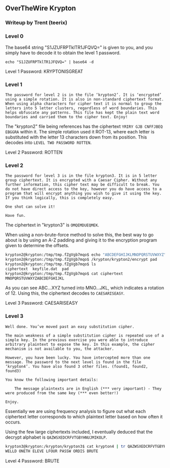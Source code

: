 ## OverTheWire Krypton

### Writeup by Trent (teerix)



### Level 0

The base64 string "S1JZUFRPTklTR1JFQVQ=" is given to you, and you simply have to decode it to obtain the level 1 password.

`echo "S1JZUFRPTklTR1JFQVQ=" | base64 -d`

Level 1 Password: KRYPTONISGREAT



### Level 1

```
The password for level 2 is in the file ‘krypton2’. It is ‘encrypted’ using a simple rotation. It is also in non-standard ciphertext format. When using alpha characters for cipher text it is normal to group the letters into 5 letter clusters, regardless of word boundaries. This helps obfuscate any patterns. This file has kept the plain text word boundaries and carried them to the cipher text. Enjoy!
```

The "krypton2" file being references has the ciphertext `YRIRY GJB CNFFJBEQ EBGGRA` within it. The simple rotation used it ROT-13, where each letter is substituted with the letter 13 characters down from its position. This decodes into `LEVEL TWO PASSWORD ROTTEN`.

Level 2 Password: ROTTEN



### Level 2

```
The password for level 3 is in the file krypton3. It is in 5 letter group ciphertext. It is encrypted with a Caesar Cipher. Without any further information, this cipher text may be difficult to break. You do not have direct access to the key, however you do have access to a program that will encrypt anything you wish to give it using the key. If you think logically, this is completely easy.

One shot can solve it!

Have fun.
```

The ciphertext in "krypton3" is `OMQEMDUEQMEK`.

When using a non-brute-force method to solve this, the best way to go about is by using an A-Z padding and giving it to the encryption program given to determine the offsets.

```sh
krypton2@krypton:/tmp/tmp.fZgVgb7mqo$ echo "ABCDEFGHIJKLMNOPQRSTUVWXYZ" > pad
krypton2@krypton:/tmp/tmp.fZgVgb7mqo$ /krypton/krypton2/encrypt pad 
krypton2@krypton:/tmp/tmp.fZgVgb7mqo$ ls
ciphertext  keyfile.dat  pad
krypton2@krypton:/tmp/tmp.fZgVgb7mqo$ cat ciphertext
MNOPQRSTUVWXYZABCDEFGHIJKL
```

As you can see ABC...XYZ turned into MNO...JKL, which indicates a rotation of 12. Using this, the ciphertext decodes to `CAESARISEASY`.

Level 3 Password: CAESARISEASY



### Level 3

```
Well done. You’ve moved past an easy substitution cipher.

The main weakness of a simple substitution cipher is repeated use of a simple key. In the previous exercise you were able to introduce arbitrary plaintext to expose the key. In this example, the cipher mechanism is not available to you, the attacker.

However, you have been lucky. You have intercepted more than one message. The password to the next level is found in the file ‘krypton4’. You have also found 3 other files. (found1, found2, found3)

You know the following important details:

    The message plaintexts are in English (*** very important) - They were produced from the same key (*** even better!)

Enjoy.
```

Essentially we are using frequency analysis to figure out what each ciphertext letter corresponds to which plaintext letter based on how often it occurs.

Using the few large ciphertexts included, I eventually deduced that the decrypt alphabet is `QAZWSXEDCRFVTGBYHNUJMIKOLP`.

```sh
krypton3@krypton:/krypton/krypton3$ cat krypton4 | tr QAZWSXEDCRFVTGBYHNUJMIKOLP ABCDEFGHIJKLMNOPQRSTUVWXYZ
WELLD ONETH ELEVE LFOUR PASSW ORDIS BRUTE 
```

Level 4 Password: BRUTE